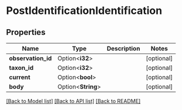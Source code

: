 # PostIdentificationIdentification

## Properties

Name | Type | Description | Notes
------------ | ------------- | ------------- | -------------
**observation_id** | Option<**i32**> |  | [optional]
**taxon_id** | Option<**i32**> |  | [optional]
**current** | Option<**bool**> |  | [optional]
**body** | Option<**String**> |  | [optional]

[[Back to Model list]](../README.md#documentation-for-models) [[Back to API list]](../README.md#documentation-for-api-endpoints) [[Back to README]](../README.md)


